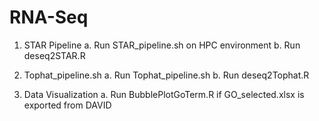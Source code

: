 # RNA-Seq

1. STAR Pipeline
a. Run STAR_pipeline.sh on HPC environment
b. Run deseq2STAR.R

2. Tophat_pipeline.sh
a. Run Tophat_pipeline.sh
b. Run deseq2Tophat.R

3. Data Visualization
a. Run BubblePlotGoTerm.R if GO_selected.xlsx is exported from DAVID
